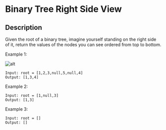 # Binary Tree Right Side View
## Description

Given the root of a binary tree, imagine yourself standing on the right side of it, return the values of the nodes you can see ordered from top to bottom.
 
Example 1:

![alt](https://assets.leetcode.com/uploads/2021/02/14/tree.jpg)
```
Input: root = [1,2,3,null,5,null,4]
Output: [1,3,4]
```

Example 2:

```
Input: root = [1,null,3]
Output: [1,3]
```

Example 3:

```
Input: root = []
Output: []
```